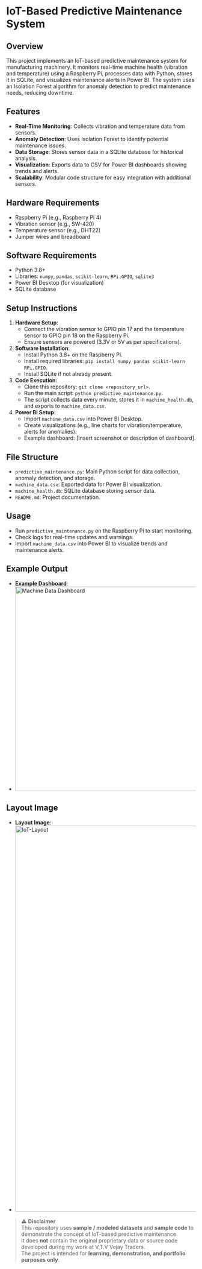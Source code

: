 # IoT-Based Predictive Maintenance System

## Overview
This project implements an IoT-based predictive maintenance system for manufacturing machinery. It monitors real-time machine health (vibration and temperature) using a Raspberry Pi, processes data with Python, stores it in SQLite, and visualizes maintenance alerts in Power BI. The system uses an Isolation Forest algorithm for anomaly detection to predict maintenance needs, reducing downtime.

## Features
- **Real-Time Monitoring**: Collects vibration and temperature data from sensors.
- **Anomaly Detection**: Uses Isolation Forest to identify potential maintenance issues.
- **Data Storage**: Stores sensor data in a SQLite database for historical analysis.
- **Visualization**: Exports data to CSV for Power BI dashboards showing trends and alerts.
- **Scalability**: Modular code structure for easy integration with additional sensors.

## Hardware Requirements
- Raspberry Pi (e.g., Raspberry Pi 4)
- Vibration sensor (e.g., SW-420)
- Temperature sensor (e.g., DHT22)
- Jumper wires and breadboard

## Software Requirements
- Python 3.8+
- Libraries: `numpy`, `pandas`, `scikit-learn`, `RPi.GPIO`, `sqlite3`
- Power BI Desktop (for visualization)
- SQLite database

## Setup Instructions
1. **Hardware Setup**:
   - Connect the vibration sensor to GPIO pin 17 and the temperature sensor to GPIO pin 18 on the Raspberry Pi.
   - Ensure sensors are powered (3.3V or 5V as per specifications).
2. **Software Installation**:
   - Install Python 3.8+ on the Raspberry Pi.
   - Install required libraries: `pip install numpy pandas scikit-learn RPi.GPIO`.
   - Install SQLite if not already present.
3. **Code Execution**:
   - Clone this repository: `git clone <repository_url>`.
   - Run the main script: `python predictive_maintenance.py`.
   - The script collects data every minute, stores it in `machine_health.db`, and exports to `machine_data.csv`.
4. **Power BI Setup**:
   - Import `machine_data.csv` into Power BI Desktop.
   - Create visualizations (e.g., line charts for vibration/temperature, alerts for anomalies).
   - Example dashboard: [Insert screenshot or description of dashboard].

## File Structure
- `predictive_maintenance.py`: Main Python script for data collection, anomaly detection, and storage.
- `machine_data.csv`: Exported data for Power BI visualization.
- `machine_health.db`: SQLite database storing sensor data.
- `README.md`: Project documentation.

## Usage
- Run `predictive_maintenance.py` on the Raspberry Pi to start monitoring.
- Check logs for real-time updates and warnings.
- Import `machine_data.csv` into Power BI to visualize trends and maintenance alerts.

## Example Output
- **Example Dashboard**:
- <img width="963" height="542" alt="Machine Data Dashboard" src="https://github.com/user-attachments/assets/ea5ba1ea-3ee6-4046-a5f2-330ad0531491" />

## Layout Image
- **Layout Image**:
- <img width="1536" height="1024" alt="IoT-Layout" src="https://github.com/user-attachments/assets/0702bbe6-397b-4aed-820f-ae90557b8b64" />

> ⚠️ **Disclaimer**  
> This repository uses **sample / modeled datasets** and **sample code** to demonstrate the concept of IoT-based predictive maintenance.  
> It does **not** contain the original proprietary data or source code developed during my work at V.T.V Vejay Traders.  
> The project is intended for **learning, demonstration, and portfolio purposes only**.

